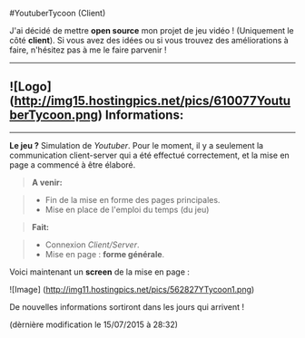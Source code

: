 #YoutuberTycoon (Client)

J'ai décidé de mettre **open source** mon projet de jeu vidéo ! (Uniquement le côté **client**).
Si vous avez des idées ou si vous trouvez des améliorations à faire, n'hésitez pas à me le faire parvenir !

----------
![Logo] (http://img15.hostingpics.net/pics/610077YoutuberTycoon.png)
Informations:
-------------
---------

**Le jeu ?** Simulation de *Youtuber*.
Pour le moment, il y a seulement la communication client-server qui a été effectué correctement, et la mise en page a commencé à être élaboré.

> **A venir:**

> - Fin de la mise en forme des pages principales.
> - Mise en place de l'emploi du temps (du jeu)


> **Fait:**

> - Connexion *Client/Server*.
> - Mise en page : **forme générale**.

Voici maintenant un **screen** de la mise en page :

![Image] (http://img11.hostingpics.net/pics/562827YTycoon1.png)

De nouvelles informations sortiront dans les jours qui arrivent !

(dèrnière modification le 15/07/2015 à 28:32)

